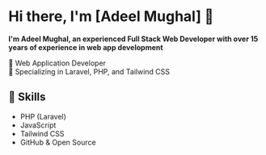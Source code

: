 # Hi there, I'm [Adeel Mughal] 👋

**I'm Adeel Mughal, an experienced Full Stack Web Developer with over 15 years of experience in web app development**

🔹 Web Application Developer  
🔹 Specializing in Laravel, PHP, and Tailwind CSS

## 🚀 Skills
- PHP (Laravel)
- JavaScript
- Tailwind CSS
- GitHub & Open Source
